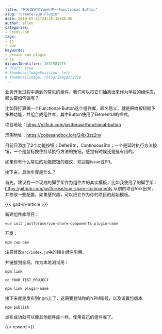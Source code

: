 ```yaml
---
title: "开发自定义Vue组件——Functional Button"
slug: "Create-Vue-Plugin"
date: 2019-05-11T21:39:35+08:00
author: allen
categories:
- Front-End
tags:
- js
- vue
keywords:
- create vue plugin
- js
disqusIdentifier: 1557581975
# draft: true
# thumbnailImagePosition: left
# thumbnailImage: /blog/images/2019
---
```


业务开发过程中遇到的常见的组件，我们可以把它们抽离出来作为单独的组件库，那么要如何做呢？

<!--more-->

比如我打算做一个Functional-Button这个组件库，顾名思义，就是把给按钮赋予多种功能，并组合成组件库，其中Button使用了ElementUI的样式。

项目地址：https://github.com/justforuse/functional-button

示例地址：https://codesandbox.io/s/24jx3zz2ny

目前只添加了2个功能按钮：DeferBtn，ContinuousBtn；一个是延时执行方法按钮，一个是鼠标按住持续执行方法的按钮。感觉有时候还是挺有用的。

如果你有什么常见的功能按钮的建议，欢迎提issue或PR。

接下来，具体步骤是什么？

首先，建议找一个现成的脚手架作为组件库的其实模板，比如我使用了的脚手架：https://github.com/justforuse/vue-share-components 从别的项目fork出来，并修改一些配置，如果感兴趣，可以把它作为你的项目的起始模板。

{{< gad-in-article >}}

新建组件库项目：
```
vue init justforuse/vue-share-components plugin-name
```

开发：
```
npm run dev
```

注意修改`src/index.js`中的相关组件引用。

并链接到全局，作为本地测试用：
```
npm link

cd YOUR_TEST_PROJECT

npm link plugin-name
```

接下来就是发布到npm上了，这需要登陆你的NPM账号，以及设置包版本
```
npm publish
```

发布成功就可以像其他组件库一样，使用自己的组件库了。

{{< reward >}}
